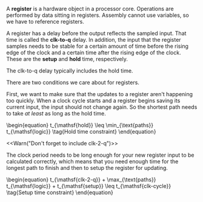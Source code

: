 A **register** is a hardware object in a processor core. Operations are performed by data sitting in registers. Assembly cannot use variables, so we have to reference registers.

A register has a delay before the output reflects the sampled input. That time is called the **clk-to-q** delay. In addition, the input that the register samples needs to be stable for a certain amount of time before the rising edge of the clock and a certain time after the rising edge of the clock. These are the **setup** and **hold** time, respectively.

The clk-to-q delay typically includes the hold time.

There are two conditions we care about for registers.

First, we want to make sure that the updates to a register aren't happening too quickly. When a clock cycle starts and a register begins saving its current input, the input should not change again. So the shortest path needs to take _at least_ as long as the hold time.

\begin{equation}
t_{\mathsf{hold}} \leq \min_{\text{paths}} t_{\mathsf{logic}} \tag{Hold time constraint}
\end{equation}

<<Warn("Don't forget to include clk-2-q")>>

The clock period needs to be long enough for your new register input to be calculated correctly, which means that you need enough time for the longest path to finish and then to setup the register for updating.

\begin{equation}
t_{\mathsf{clk-2-q}} + \max_{\text{paths}} t_{\mathsf{logic}} + t_{\mathsf{setup}} \leq t_{\mathsf{clk-cycle}} \tag{Setup time constraint}
\end{equation}